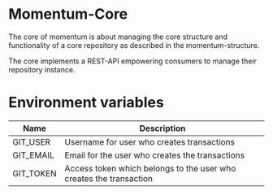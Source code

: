 # Momentum-Core

The core of momentum is about managing the core structure and functionality of a core repository as described in the momentum-structure.

The core implements a REST-API empowering consumers to manage their repository instance.

# Environment variables

| Name         | Description |
|--------------|-------------|
| GIT_USER     | Username for user who creates transactions 
| GIT_EMAIL    | Email for the user who creates the transactions
| GIT_TOKEN    | Access token which belongs to the user who creates the transaction
